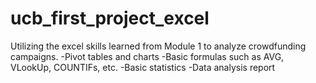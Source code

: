 # ucb_first_project_excel
Utilizing the excel skills learned from Module 1 to analyze crowdfunding campaigns.
-Pivot tables and charts
-Basic formulas such as AVG, VLookUp, COUNTIFs, etc.
-Basic statistics
-Data analysis report
